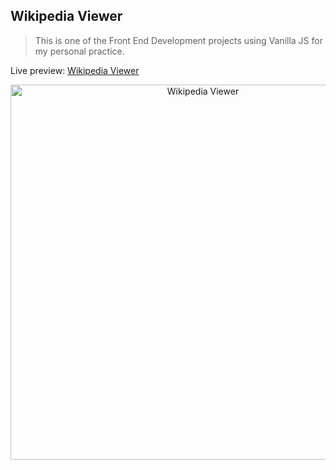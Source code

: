 ## Wikipedia Viewer
>This is one of the Front End Development projects using Vanilla JS for my personal practice.


Live preview: <a href="https://kajal1106.github.io/WikipediaViewer/">Wikipedia Viewer</a><br></p>

<p align="center">
<img src="" width="600" alt="Wikipedia Viewer">
</p>

